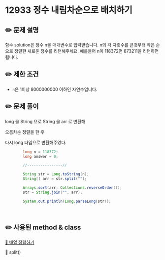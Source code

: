 # 12933 정수 내림차순으로 배치하기

## ✏️ **문제 설명**

함수 solution은 정수 n을 매개변수로 입력받습니다. n의 각 자릿수를 큰것부터 작은 순으로 정렬한 새로운 정수를 리턴해주세요. 예를들어 n이 118372면 873211을 리턴하면 됩니다.

## ✏️ 제한 조건

- `n`은 1이상 8000000000 이하인 자연수입니다.

## ✏️ 문제 풀이

long 을 String 으로 String 을 arr 로 변환해

오름차순 정렬을 한 후

다시 long 타입으로 변환해주었다.

```java
        long n = 118372;
        long answer = 0;

        //----------------//

        String str = Long.toString(n);
        String[] arr = str.split("");

        Arrays.sort(arr, Collections.reverseOrder());
        str = String.join("", arr);

        System.out.println(Long.parseLong(str));
```

<br>

## ✏️ 사용된 method & class

[🔗 배열 정렬하기](https://hianna.tistory.com/569)

🔗 split()